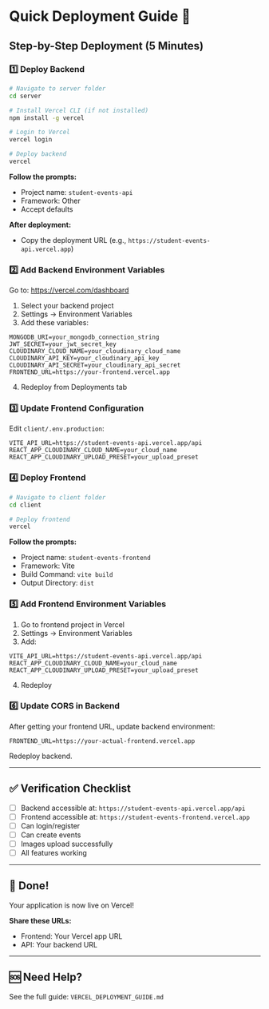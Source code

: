 # Quick Deployment Guide 🚀

## Step-by-Step Deployment (5 Minutes)

### 1️⃣ Deploy Backend

```bash
# Navigate to server folder
cd server

# Install Vercel CLI (if not installed)
npm install -g vercel

# Login to Vercel
vercel login

# Deploy backend
vercel
```

**Follow the prompts:**
- Project name: `student-events-api`
- Framework: Other
- Accept defaults

**After deployment:**
- Copy the deployment URL (e.g., `https://student-events-api.vercel.app`)

### 2️⃣ Add Backend Environment Variables

Go to: https://vercel.com/dashboard

1. Select your backend project
2. Settings → Environment Variables
3. Add these variables:

```env
MONGODB_URI=your_mongodb_connection_string
JWT_SECRET=your_jwt_secret_key
CLOUDINARY_CLOUD_NAME=your_cloudinary_cloud_name
CLOUDINARY_API_KEY=your_cloudinary_api_key
CLOUDINARY_API_SECRET=your_cloudinary_api_secret
FRONTEND_URL=https://your-frontend.vercel.app
```

4. Redeploy from Deployments tab

### 3️⃣ Update Frontend Configuration

Edit `client/.env.production`:

```env
VITE_API_URL=https://student-events-api.vercel.app/api
REACT_APP_CLOUDINARY_CLOUD_NAME=your_cloud_name
REACT_APP_CLOUDINARY_UPLOAD_PRESET=your_upload_preset
```

### 4️⃣ Deploy Frontend

```bash
# Navigate to client folder
cd client

# Deploy frontend
vercel
```

**Follow the prompts:**
- Project name: `student-events-frontend`
- Framework: Vite
- Build Command: `vite build`
- Output Directory: `dist`

### 5️⃣ Add Frontend Environment Variables

1. Go to frontend project in Vercel
2. Settings → Environment Variables
3. Add:

```env
VITE_API_URL=https://student-events-api.vercel.app/api
REACT_APP_CLOUDINARY_CLOUD_NAME=your_cloud_name
REACT_APP_CLOUDINARY_UPLOAD_PRESET=your_upload_preset
```

4. Redeploy

### 6️⃣ Update CORS in Backend

After getting your frontend URL, update backend environment:

```env
FRONTEND_URL=https://your-actual-frontend.vercel.app
```

Redeploy backend.

---

## ✅ Verification Checklist

- [ ] Backend accessible at: `https://student-events-api.vercel.app/api`
- [ ] Frontend accessible at: `https://student-events-frontend.vercel.app`
- [ ] Can login/register
- [ ] Can create events
- [ ] Images upload successfully
- [ ] All features working

---

## 🎉 Done!

Your application is now live on Vercel!

**Share these URLs:**
- Frontend: Your Vercel app URL
- API: Your backend URL

---

## 🆘 Need Help?

See the full guide: `VERCEL_DEPLOYMENT_GUIDE.md`
